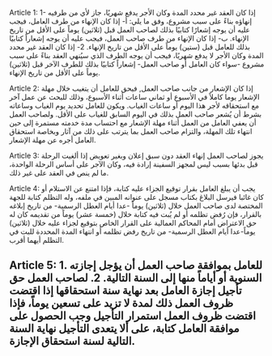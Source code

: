 Article 1: 1- إذا كان العقد غير محدد المدة وكان الأجر يدفع شهريًا، جاز لأي من طرفيه إنهاؤه بناءً على سبب مشروع، وفق ما يلي:   أ- إذا كان الإنهاء من طرف العامل، فيجب عليه أن يوجه إشعارًا كتابيًا بذلك لصاحب العمل قبل (ثلاثين) يوماً على الأقل من تاريخ الإنهاء. ب- إذا كان الإنهاء من طرف صاحب العمل، فيجب عليه أن يوجه إشعاراً كتابيًا بذلك للعامل قبل (ستين) يوماً على الأقل من تاريخ الإنهاء.
2- إذا كان العقد غير محدد المدة وكان الأجر لا يدفع شهريًا، فيجب أن يوجه الطرف الذي سيُنهي العقد بناءً على سبب مشروع -سواء كان العامل أو صاحب العمل- إشعاراً كتابيًا بذلك للطرف الآخر قبل (ثلاثين) يوماً على الأقل من تاريخ الإنهاء.

Article 2: إذا كان الإشعار من جانب صاحب العمل, فيحق للعامل أن يتغيب خلال مهلة الإشعار يوما كاملاً في الأسبوع أو ثماني ساعات أثناء الأسبوع، وذلك للبحث عن عمل آخر مع استحقاقه لأجر هذا اليوم أو ساعات الغياب. ويكون للعامل تحديد يوم الغياب وساعاته بشرط أن يُشعر صاحب العمل بذلك في اليوم السابق للغياب على الأقل. ولصاحب العمل أن يعفي العامل من العمل أثناء مهلة الإشعار مع احتساب مدة خدمته مستمرة إلى حين انتهاء تلك المهلة، والتزام صاحب العمل بما يترتب على ذلك من آثار وبخاصة استحقاق العامل أجره عن مهلة الإشعار.

Article 3: يجوز لصاحب العمل إنهاء العقد دون سبق إعلان وبغير تعويض إذا ألغيت الرحلة قبل بدئها بسبب ليس لمجهز السفينة إرادة فيه، وكان الآجر على أساس الرحلة الواحدة، ما لم ينص في العقد على غير ذلك.

Article 4: يجب أن يبلغ العامل بقرار توقيع الجزاء عليه كتابة، فإذا امتنع عن الاستلام أو كان غائبا فيرسل البلاغ بكتاب مسجل على عنوانه المبين في ملفه، وله التظلم كتابة للجهة المختصة لدى صاحب العمل خلال (ثلاثين) يوماً -عدا أيام العطل الرسمية- من تاريخ إبلاغه بالقرار، فإن رُفض تظلمه أو لم يُبت فيه كتابة خلال (خمسة عشر) يوماً من تقديمه كان له حق الاعتراض أمام المحاكم العمالية على القرار الخاص بتوقيع لجزاء عليه خلال (ثلاثين) يوماً-عدا أيام العطل الرسمية- من تاريخ رفض تظلمه أو انتهاء المدة المحددة للبت في التظلم أيهما أقرب.

Article 5: 1. للعامل بموافقة صاحب العمل أن يؤجل إجازته السنوية أو أياماً منها إلى السنة التالية.
2. لصاحب العمل حق تأجيل إجازة العامل بعد نهاية سنة استحقاقها إذا اقتضت ظروف العمل ذلك لمدة لا تزيد على تسعين يوماً، فإذا اقتضت ظروف العمل استمرار التأجيل وجب الحصول على موافقة العامل كتابة، على ألا يتعدى التأجيل نهاية السنة التالية لسنة استحقاق الإجازة.
----------------------------